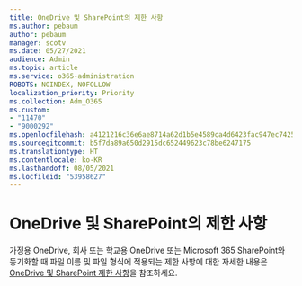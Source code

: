 ```yaml
---
title: OneDrive 및 SharePoint의 제한 사항
ms.author: pebaum
author: pebaum
manager: scotv
ms.date: 05/27/2021
audience: Admin
ms.topic: article
ms.service: o365-administration
ROBOTS: NOINDEX, NOFOLLOW
localization_priority: Priority
ms.collection: Adm_O365
ms.custom:
- "11470"
- "9000292"
ms.openlocfilehash: a4121216c36e6ae8714a62d1b5e4589ca4d6423fac947ec74257cfcad9b9e65d
ms.sourcegitcommit: b5f7da89a650d2915dc652449623c78be6247175
ms.translationtype: HT
ms.contentlocale: ko-KR
ms.lasthandoff: 08/05/2021
ms.locfileid: "53958627"
---
```

# <a name="restrictions-and-limitations-in-onedrive-and-sharepoint"></a>OneDrive 및 SharePoint의 제한 사항

가정용 OneDrive, 회사 또는 학교용 OneDrive 또는 Microsoft 365 SharePoint와 동기화할 때 파일 이름 및 파일 형식에 적용되는 제한 사항에 대한 자세한 내용은 [OneDrive 및 SharePoint 제한 사항](https://support.microsoft.com/office/restrictions-and-limitations-in-onedrive-and-sharepoint-64883a5d-228e-48f5-b3d2-eb39e07630fa)을 참조하세요.
